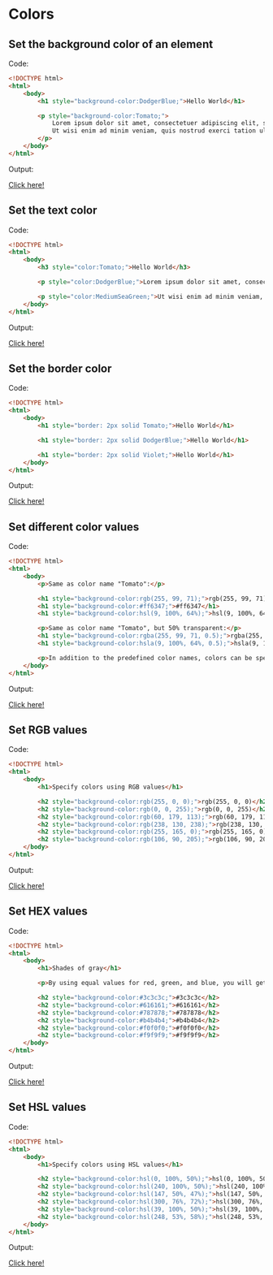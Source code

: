 # Colors

## Set the background color of an element

Code:

```html
<!DOCTYPE html>
<html>
    <body>
        <h1 style="background-color:DodgerBlue;">Hello World</h1>

        <p style="background-color:Tomato;">
            Lorem ipsum dolor sit amet, consectetuer adipiscing elit, sed diam nonummy nibh euismod tincidunt ut laoreet dolore magna aliquam erat volutpat.
            Ut wisi enim ad minim veniam, quis nostrud exerci tation ullamcorper suscipit lobortis nisl ut aliquip ex ea commodo consequat.
        </p>
    </body>
</html>
```

Output:

[Click here!](./Colors/Example_1.html)

## Set the text color

Code:

```html
<!DOCTYPE html>
<html>
    <body>
        <h3 style="color:Tomato;">Hello World</h3>

        <p style="color:DodgerBlue;">Lorem ipsum dolor sit amet, consectetuer adipiscing elit, sed diam nonummy nibh euismod tincidunt ut laoreet dolore magna aliquam erat volutpat.</p>

        <p style="color:MediumSeaGreen;">Ut wisi enim ad minim veniam, quis nostrud exerci tation ullamcorper suscipit lobortis nisl ut aliquip ex ea commodo consequat.</p>
    </body>
</html>
```

Output:

[Click here!](./Colors/Example_2.html)

## Set the border color

Code:

```html
<!DOCTYPE html>
<html>
    <body>
        <h1 style="border: 2px solid Tomato;">Hello World</h1>

        <h1 style="border: 2px solid DodgerBlue;">Hello World</h1>

        <h1 style="border: 2px solid Violet;">Hello World</h1>
    </body>
</html>
```

Output:

[Click here!](./Colors/Example_3.html)

## Set different color values

Code:

```html
<!DOCTYPE html>
<html>
    <body>
        <p>Same as color name "Tomato":</p>

        <h1 style="background-color:rgb(255, 99, 71);">rgb(255, 99, 71)</h1>
        <h1 style="background-color:#ff6347;">#ff6347</h1>
        <h1 style="background-color:hsl(9, 100%, 64%);">hsl(9, 100%, 64%)</h1>

        <p>Same as color name "Tomato", but 50% transparent:</p>
        <h1 style="background-color:rgba(255, 99, 71, 0.5);">rgba(255, 99, 71, 0.5)</h1>
        <h1 style="background-color:hsla(9, 100%, 64%, 0.5);">hsla(9, 100%, 64%, 0.5)</h1>

        <p>In addition to the predefined color names, colors can be specified using RGB, HEX, HSL, or even transparent colors using RGBA or HSLA color values.</p>
    </body>
</html>
```

Output:

[Click here!](./Colors/Example_4.html)

## Set RGB values

Code:

```html
<!DOCTYPE html>
<html>
    <body>
        <h1>Specify colors using RGB values</h1>

        <h2 style="background-color:rgb(255, 0, 0);">rgb(255, 0, 0)</h2>
        <h2 style="background-color:rgb(0, 0, 255);">rgb(0, 0, 255)</h2>
        <h2 style="background-color:rgb(60, 179, 113);">rgb(60, 179, 113)</h2>
        <h2 style="background-color:rgb(238, 130, 238);">rgb(238, 130, 238)</h2>
        <h2 style="background-color:rgb(255, 165, 0);">rgb(255, 165, 0)</h2>
        <h2 style="background-color:rgb(106, 90, 205);">rgb(106, 90, 205)</h2>
    </body>
</html>
```

Output:

[Click here!](./Colors/Example_5.html)

## Set HEX values

Code:

```html
<!DOCTYPE html>
<html>
    <body>
        <h1>Shades of gray</h1>

        <p>By using equal values for red, green, and blue, you will get different shades of gray:</p>

        <h2 style="background-color:#3c3c3c;">#3c3c3c</h2>
        <h2 style="background-color:#616161;">#616161</h2>
        <h2 style="background-color:#787878;">#787878</h2>
        <h2 style="background-color:#b4b4b4;">#b4b4b4</h2>
        <h2 style="background-color:#f0f0f0;">#f0f0f0</h2>
        <h2 style="background-color:#f9f9f9;">#f9f9f9</h2>
    </body>
</html>
```

Output:

[Click here!](./Colors/Example_6.html)

## Set HSL values

Code:

```html
<!DOCTYPE html>
<html>
    <body>
        <h1>Specify colors using HSL values</h1>

        <h2 style="background-color:hsl(0, 100%, 50%);">hsl(0, 100%, 50%)</h2>
        <h2 style="background-color:hsl(240, 100%, 50%);">hsl(240, 100%, 50%)</h2>
        <h2 style="background-color:hsl(147, 50%, 47%);">hsl(147, 50%, 47%)</h2>
        <h2 style="background-color:hsl(300, 76%, 72%);">hsl(300, 76%, 72%)</h2>
        <h2 style="background-color:hsl(39, 100%, 50%);">hsl(39, 100%, 50%)</h2>
        <h2 style="background-color:hsl(248, 53%, 58%);">hsl(248, 53%, 58%)</h2>
    </body>
</html>
```

Output:

[Click here!](./Colors/Example_7.html)